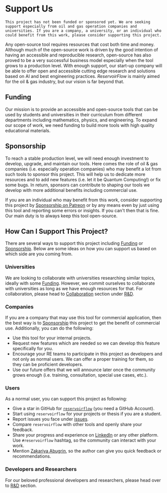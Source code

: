 # Support Us

```{warning}
This project has not been funded or sponsored yet. We are seeking support especially from oil and gas operation companies and universities. If you are a company, a university, or an individual who could benefit from this work, please consider supporting this project.
```

Any open-source tool requires resources that cost both time and money. Although much of the open-source work is driven by the good intention of having an accessible and reproducible research, open-source has also proved to be a very successful business model especially when the tool grows to a production level. With enough support, our start-up company will be able to offer open and accessible cutting edge research and solutions based on AI and best engineering practices. *ReservoirFlow* is mainly aimed for the oil & gas industry, but our vision is far beyond that.

## Funding

Our mission is to provide an accessible and open-source tools that can be used by students and universities in their curriculum from different departments including mathematics, physics, and engineering. To expand our scope of work, we need funding to build more tools with high quality educational materials.

## Sponsorship

To reach a stable production level, we will need enough investment to develop, upgrade, and maintain our tools. Here comes the role of oil & gas companies (i.e. especially operation companies) who may benefit a lot from such tools to sponsor this project. This will help us to dedicate more resources and to add new features (i.e. let it be Quantum Computing!) or fix some bugs. In return, sponsors can contribute to shaping our tools we develop with more additional benefits including commercial use.

If you are an individual who may benefit from this work, consider supporting this project by [Sponsorship on Patreon](https://www.patreon.com/zakgrin) or by any means even by just using this tool and reporting some errors or insights. If you can't then that is fine. Our main duty is to always keep this tool open-source.

## How Can I Support This Project?

There are several ways to support this project including [Funding](#funding) or [Sponsorship](#sponsorship). Below are some ideas on how you can support us based on which side are you coming from.

### Universities

We are looking to collaborate with universities researching similar topics, ideally with some [Funding](#funding). However, we commit ourselves to collaborate with universities as long as we have enough resources for that. For collaboration, please head to [Collaboration](research_development/collaboration/collaboration.html) section under [R&D](research_development/research_development.html).

### Companies

If you are a company that may use this tool for commercial application, then the best way is to [Sponsorship](#sponsorship) this project to get the benefit of commercial use. Additionally, you can do the following:

- Use this tool for your internal projects.
- Request new features which are needed so we can develop this feature specifically for you.
- Encourage your RE teams to participate in this project as developers and not only as normal users. We can offer a proper training for them, so they can be proficient developers.
- Use our future offers that we will announce later once the community grows enough (i.e. training, consultation, special use cases, etc.).

### Users

As a normal user, you can support this project as following:

- Give a star in GitHub for [`reservoirflow`](https://github.com/zakgrin/reservoirflow) (you need a GitHub Account).
- Start using `reservoirflow` for your projects or thesis if you are a student.
- Report issues you face under [issues](https://github.com/zakgrin/reservoirflow/issues).
- Compare `reservoirflow` with other tools and openly share your feedback.
- Share your progress and experience on [LinkedIn](https://www.linkedin.com/feed/) or any other platform. Use `#reservoirflow` hashtag, so the community can interact with your work.
- Mention [Zakariya Abugrin](https://www.linkedin.com/in/zakariya-abugrin/), so the author can give you quick feedback or recommendations.

### Developers and Researchers

For our beloved professional developers and researchers, please head over to [R&D](research_development/research_development.html) section.
